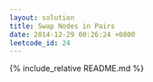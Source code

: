 ```yaml
---
layout: solution
title: Swap Nodes in Pairs
date: 2014-12-29 00:26:24 +0800
leetcode_id: 24
---
```

{% include_relative README.md %}
